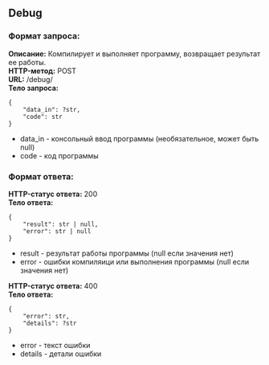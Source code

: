 ## Debug
### Формат запроса:
**Описание:** Компилирует и выполняет программу, возвращает результат ее работы.  
**HTTP-метод:** POST   
**URL:** /debug/  
**Тело запроса:** 
```
{
    "data_in": ?str,
    "code": str
}
```
- data_in - консольный ввод программы (необязательное, может быть null)
- code - код программы

### Формат ответа:

**HTTP-статус ответа:** 200    
**Тело ответа:**
```
{
    "result": str | null,
    "error": str | null
}
```
- result - результат работы программы (null если значения нет)
- error - ошибки компиляици или выполнения программы (null если значения нет)

**HTTP-статус ответа:** 400    
**Тело ответа:**
```
{
    "error": str,
    "details": ?str
}
```
- error - текст ошибки
- details - детали ошибки
